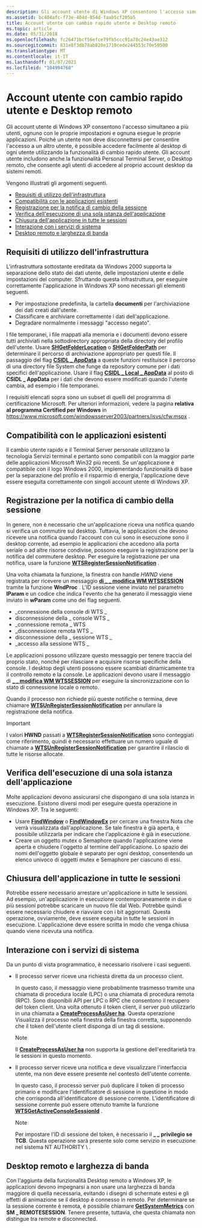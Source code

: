 ```yaml
---
description: Gli account utente di Windows XP consentono l'accesso simultaneo a più utenti, ognuno con le proprie impostazioni e ognuna esegue le proprie applicazioni.
ms.assetid: bc404afc-f73e-404d-854d-faab5cf205a5
title: Account utente con cambio rapido utente e Desktop remoto
ms.topic: article
ms.date: 05/31/2018
ms.openlocfilehash: fc26471bcf56efce79fb5ccc91a78c24e43ae312
ms.sourcegitcommit: 831e8f3db78ab820e1710cede244553c70e50500
ms.translationtype: MT
ms.contentlocale: it-IT
ms.lasthandoff: 01/07/2021
ms.locfileid: "104994768"
---
```

# <a name="user-accounts-with-fast-user-switching-and-remote-desktop"></a>Account utente con cambio rapido utente e Desktop remoto

Gli account utente di Windows XP consentono l'accesso simultaneo a più utenti, ognuno con le proprie impostazioni e ognuna esegue le proprie applicazioni. Poiché un utente non deve disconnettersi per consentire l'accesso a un altro utente, è possibile accedere facilmente al desktop di ogni utente utilizzando la funzionalità di cambio rapido utente. Gli account utente includono anche la funzionalità Personal Terminal Server, o Desktop remoto, che consente agli utenti di accedere al proprio account desktop da sistemi remoti.

Vengono illustrati gli argomenti seguenti.

-   [Requisiti di utilizzo dell'infrastruttura](#infrastructure-usage-requirements)
-   [Compatibilità con le applicazioni esistenti](#compatibility-with-existing-applications)
-   [Registrazione per la notifica di cambio della sessione](#registering-for-session-switching-notification)
-   [Verifica dell'esecuzione di una sola istanza dell'applicazione](#ensuring-only-one-instance-of-your-application-is-running)
-   [Chiusura dell'applicazione in tutte le sessioni](#shutting-down-your-application-across-all-sessions)
-   [Interazione con i servizi di sistema](#interaction-with-system-services)
-   [Desktop remoto e larghezza di banda](#remote-desktop-and-bandwidth)

## <a name="infrastructure-usage-requirements"></a>Requisiti di utilizzo dell'infrastruttura

L'infrastruttura sottostante ereditata da Windows 2000 supporta la separazione dello stato dei dati utente, delle impostazioni utente e delle impostazioni del computer. Sfruttando questa infrastruttura, per eseguire correttamente l'applicazione in Windows XP sono necessari gli elementi seguenti.

-   Per impostazione predefinita, la cartella **documenti** per l'archiviazione dei dati creati dall'utente.
-   Classificare e archiviare correttamente i dati dell'applicazione.
-   Degradare normalmente i messaggi "accesso negato".

I file temporanei, i file mappati alla memoria e i documenti devono essere tutti archiviati nella sottodirectory appropriata della directory del profilo dell'utente. Usare [**SHGetFolderLocation**](/windows/desktop/api/shlobj_core/nf-shlobj_core-shgetfolderlocation) o [**SHGetFolderPath**](/windows/desktop/api/shlobj_core/nf-shlobj_core-shgetfolderpatha) per determinare il percorso di archiviazione appropriato per questi file. Il passaggio del flag [**CSIDL \_ AppData**](csidl.md) a queste funzioni restituisce il percorso di una directory file System che funge da repository comune per i dati specifici dell'applicazione. Usare il flag [**CSIDL \_ Local \_ AppData**](csidl.md) al posto di **CSIDL \_ AppData** per i dati che devono essere modificati quando l'utente cambia, ad esempio i file temporanei.

I requisiti elencati sopra sono un subset di quelli del programma di certificazione Microsoft. Per ulteriori informazioni, vedere la pagina **relativa al programma Certified per Windows** in https://www.microsoft.com/windowsserver2003/partners/isvs/cfw.mspx .

## <a name="compatibility-with-existing-applications"></a>Compatibilità con le applicazioni esistenti

Il cambio utente rapido e il Terminal Server personale utilizzano la tecnologia Servizi terminal e pertanto sono compatibili con la maggior parte delle applicazioni Microsoft Win32 più recenti. Se un'applicazione è compatibile con il logo Windows 2000, implementando funzionalità di base per la separazione del profilo e il risparmio di energia, l'applicazione deve essere eseguita correttamente con singoli account utente di Windows XP.

## <a name="registering-for-session-switching-notification"></a>Registrazione per la notifica di cambio della sessione

In genere, non è necessario che un'applicazione riceva una notifica quando si verifica un commutire sul desktop. Tuttavia, le applicazioni che devono ricevere una notifica quando l'account con cui sono in esecuzione sono il desktop corrente, ad esempio le applicazioni che accedono alla porta seriale o ad altre risorse condivise, possono eseguire la registrazione per la notifica del commutere desktop. Per eseguire la registrazione per una notifica, usare la funzione [**WTSRegisterSessionNotification**](/windows/win32/api/wtsapi32/nf-wtsapi32-wtsregistersessionnotification) .

Una volta chiamata la funzione, la finestra con handle *HWND* viene registrata per ricevere un messaggio [**di \_ \_ modifica WM WTSSESSION**](../termserv/wm-wtssession-change.md) tramite la funzione **WndProc** . L'ID sessione viene inviato nel parametro **lParam** e un codice che indica l'evento che ha generato il messaggio viene inviato in **wParam** come uno dei flag seguenti.

-   \_connessione della console di WTS \_
-   disconnessione della \_ console WTS \_
-   \_connessione remota \_ WTS
-   \_disconnessione remota WTS \_
-   disconnessione della \_ sessione WTS \_
-   \_accesso alla sessione WTS \_

Le applicazioni possono utilizzare questo messaggio per tenere traccia del proprio stato, nonché per rilasciare e acquisire risorse specifiche della console. I desktop degli utenti possono essere scambiati dinamicamente tra il controllo remoto e la console. Le applicazioni devono usare il messaggio di [**\_ \_ modifica WM WTSSESSION**](../termserv/wm-wtssession-change.md) per eseguire la sincronizzazione con lo stato di connessione locale o remoto.

Quando il processo non richiede più queste notifiche o termina, deve chiamare [**WTSUnRegisterSessionNotification**](/windows/win32/api/wtsapi32/nf-wtsapi32-wtsunregistersessionnotification) per annullare la registrazione della notifica.

> [!IMPORTANT]
> I valori **HWND** passati a [**WTSRegisterSessionNotification**](/windows/win32/api/wtsapi32/nf-wtsapi32-wtsregistersessionnotification) sono conteggiati come riferimento, quindi è necessario effettuare un numero uguale di chiamate a [**WTSUnRegisterSessionNotification**](/windows/win32/api/wtsapi32/nf-wtsapi32-wtsunregistersessionnotification) per garantire il rilascio di tutte le risorse allocate.

 

## <a name="ensuring-only-one-instance-of-your-application-is-running"></a>Verifica dell'esecuzione di una sola istanza dell'applicazione

Molte applicazioni devono assicurarsi che dispongano di una sola istanza in esecuzione. Esistono diversi modi per eseguire questa operazione in Windows XP. Tra le seguenti:

-   Usare [**FindWindow**](/windows/win32/api/winuser/nf-winuser-findwindowa) o [**FindWindowEx**](/windows/win32/api/winuser/nf-winuser-findwindowexa) per cercare una finestra Nota che verrà visualizzata dall'applicazione. Se tale finestra è già aperta, è possibile utilizzarla per indicare che l'applicazione è già in esecuzione.
-   Creare un oggetto mutex o Semaphore quando l'applicazione viene aperta e chiudere l'oggetto al termine dell'applicazione. Lo spazio dei nomi dell'oggetto globale è separato per ogni desktop, consentendo un elenco univoco di oggetti mutex e Semaphore per ciascuno di essi.

## <a name="shutting-down-your-application-across-all-sessions"></a>Chiusura dell'applicazione in tutte le sessioni

Potrebbe essere necessario arrestare un'applicazione in tutte le sessioni. Ad esempio, un'applicazione in esecuzione contemporaneamente in due o più sessioni potrebbe scaricare un nuovo file dal Web. Potrebbe quindi essere necessario chiudere e riavviare con i bit aggiornati. Questa operazione, ovviamente, deve essere eseguita in tutte le sessioni in esecuzione. L'applicazione deve essere scritta in modo che venga chiusa quando viene ricevuta una notifica.

## <a name="interaction-with-system-services"></a>Interazione con i servizi di sistema

Da un punto di vista programmatico, è necessario risolvere i casi seguenti.

-   Il processo server riceve una richiesta diretta da un processo client.

    In questo caso, il messaggio viene probabilmente trasmesso tramite una chiamata di procedura locale (LPC) o una chiamata di procedura remota (RPC). Sono disponibili API per LPC o RPC che consentono il recupero del token client. Una volta ottenuto il token client, il server può utilizzarlo in una chiamata a [**CreateProcessAsUser ha**](/windows/win32/api/processthreadsapi/nf-processthreadsapi-createprocessasusera). Questa operazione Visualizza il processo nella finestra della finestra corretta, supponendo che il token dell'utente client disponga di un tag di sessione.

    > [!Note]  
    > Il [**CreateProcessAsUser ha**](/windows/win32/api/processthreadsapi/nf-processthreadsapi-createprocessasusera) non supporta la gestione dell'ereditarietà tra le sessioni in questo momento.

     

-   Il processo server riceve una notifica e deve visualizzare l'interfaccia utente, ma non deve essere presente nel contesto dell'utente corrente.

    In questo caso, il processo server può duplicare il token di processo primario e modificare l'identificatore di sessione in questione in modo che corrisponda all'identificatore di sessione corrente. L'identificatore di sessione corrente può essere ottenuto tramite la funzione [**WTSGetActiveConsoleSessionId**](/windows/win32/api/winbase/nf-winbase-wtsgetactiveconsolesessionid) .

    > [!Note]  
    > Per impostare l'ID di sessione del token, è necessario il **\_ \_ privilegio se TCB**. Questa operazione sarà presente solo come servizio in esecuzione nel sistema NT AUTHORITY \\ .

     

## <a name="remote-desktop-and-bandwidth"></a>Desktop remoto e larghezza di banda

Con l'aggiunta della funzionalità Desktop remoto a Windows XP, le applicazioni devono impegnarsi a non usare una larghezza di banda maggiore di quella necessaria, evitando i disegni di schermate estesi e gli effetti di animazione se il desktop è connesso in remoto. Per determinare se la sessione corrente è remota, è possibile chiamare [**GetSystemMetrics**](/windows/win32/api/winuser/nf-winuser-getsystemmetrics) con **SM \_ REMOTESESSION**. Tenere presente, tuttavia, che questa chiamata non distingue tra remote e disconnected.

 

 
